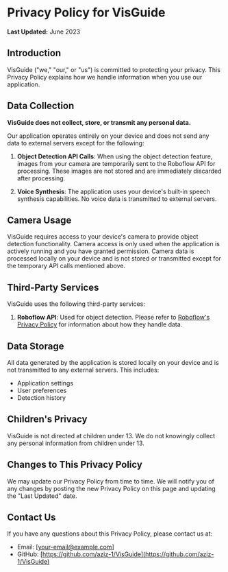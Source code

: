 # Privacy Policy for VisGuide

**Last Updated:** June 2023

## Introduction

VisGuide ("we," "our," or "us") is committed to protecting your privacy. This Privacy Policy explains how we handle information when you use our application.

## Data Collection

**VisGuide does not collect, store, or transmit any personal data.**

Our application operates entirely on your device and does not send any data to external servers except for the following:

1. **Object Detection API Calls**: When using the object detection feature, images from your camera are temporarily sent to the Roboflow API for processing. These images are not stored and are immediately discarded after processing.

2. **Voice Synthesis**: The application uses your device's built-in speech synthesis capabilities. No voice data is transmitted to external servers.

## Camera Usage

VisGuide requires access to your device's camera to provide object detection functionality. Camera access is only used when the application is actively running and you have granted permission. Camera data is processed locally on your device and is not stored or transmitted except for the temporary API calls mentioned above.

## Third-Party Services

VisGuide uses the following third-party services:

1. **Roboflow API**: Used for object detection. Please refer to [Roboflow's Privacy Policy](https://roboflow.com/privacy) for information about how they handle data.

## Data Storage

All data generated by the application is stored locally on your device and is not transmitted to any external servers. This includes:

- Application settings
- User preferences
- Detection history

## Children's Privacy

VisGuide is not directed at children under 13. We do not knowingly collect any personal information from children under 13.

## Changes to This Privacy Policy

We may update our Privacy Policy from time to time. We will notify you of any changes by posting the new Privacy Policy on this page and updating the "Last Updated" date.

## Contact Us

If you have any questions about this Privacy Policy, please contact us at:

- Email: [your-email@example.com]
- GitHub: [https://github.com/aziz-1/VisGuide](https://github.com/aziz-1/VisGuide) 